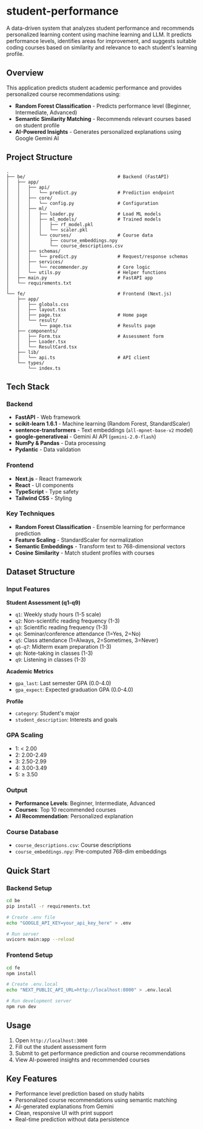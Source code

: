 # student-performance

A data-driven system that analyzes student performance and recommends personalized learning content using machine learning and LLM. It predicts performance levels, identifies areas for improvement, and suggests suitable coding courses based on similarity and relevance to each student's learning profile.

## Overview

This application predicts student academic performance and provides personalized course recommendations using:
- **Random Forest Classification** - Predicts performance level (Beginner, Intermediate, Advanced)
- **Semantic Similarity Matching** - Recommends relevant courses based on student profile
- **AI-Powered Insights** - Generates personalized explanations using Google Gemini AI

## Project Structure

```
.
├── be/                                  # Backend (FastAPI)
│   ├── app/
│   │   ├── api/
│   │   │   └── predict.py               # Prediction endpoint
│   │   ├── core/
│   │   │   └── config.py                # Configuration
│   │   ├── ml/
│   │   │   ├── loader.py                # Load ML models
│   │   │   ├── ml_models/               # Trained models
│   │   │   │   ├── rf_model.pkl
│   │   │   │   └── scaler.pkl
│   │   │   └── courses/                 # Course data
│   │   │       ├── course_embeddings.npy
│   │   │       └── course_descriptions.csv
│   │   ├── schemas/
│   │   │   └── predict.py               # Request/response schemas
│   │   ├── services/
│   │   │   └── recommender.py           # Core logic
│   │   └── utils.py                     # Helper functions
│   ├── main.py                          # FastAPI app
│   └── requirements.txt
│
└── fe/                                  # Frontend (Next.js)
    ├── app/
    │   ├── globals.css
    │   ├── layout.tsx
    │   ├── page.tsx                     # Home page
    │   └── result/
    │       └── page.tsx                 # Results page
    ├── components/
    │   ├── Form.tsx                     # Assessment form
    │   ├── Loader.tsx
    │   └── ResultCard.tsx
    ├── lib/
    │   └── api.ts                       # API client
    └── types/
        └── index.ts
```

## Tech Stack

### Backend
- **FastAPI** - Web framework
- **scikit-learn 1.6.1** - Machine learning (Random Forest, StandardScaler)
- **sentence-transformers** - Text embeddings (`all-mpnet-base-v2` model)
- **google-generativeai** - Gemini AI API (`gemini-2.0-flash`)
- **NumPy & Pandas** - Data processing
- **Pydantic** - Data validation

### Frontend
- **Next.js** - React framework
- **React** - UI components
- **TypeScript** - Type safety
- **Tailwind CSS** - Styling

### Key Techniques
- **Random Forest Classification** - Ensemble learning for performance prediction
- **Feature Scaling** - StandardScaler for normalization
- **Semantic Embeddings** - Transform text to 768-dimensional vectors
- **Cosine Similarity** - Match student profiles with courses

## Dataset Structure

### Input Features

**Student Assessment (q1-q9)**
- `q1`: Weekly study hours (1-5 scale)
- `q2`: Non-scientific reading frequency (1-3)
- `q3`: Scientific reading frequency (1-3)
- `q4`: Seminar/conference attendance (1=Yes, 2=No)
- `q5`: Class attendance (1=Always, 2=Sometimes, 3=Never)
- `q6-q7`: Midterm exam preparation (1-3)
- `q8`: Note-taking in classes (1-3)
- `q9`: Listening in classes (1-3)

**Academic Metrics**
- `gpa_last`: Last semester GPA (0.0-4.0)
- `gpa_expect`: Expected graduation GPA (0.0-4.0)

**Profile**
- `category`: Student's major
- `student_description`: Interests and goals

### GPA Scaling
- 1: < 2.00
- 2: 2.00-2.49
- 3: 2.50-2.99
- 4: 3.00-3.49
- 5: ≥ 3.50

### Output
- **Performance Levels**: Beginner, Intermediate, Advanced
- **Courses**: Top 10 recommended courses
- **AI Recommendation**: Personalized explanation

### Course Database
- `course_descriptions.csv`: Course descriptions
- `course_embeddings.npy`: Pre-computed 768-dim embeddings

## Quick Start

### Backend Setup
```bash
cd be
pip install -r requirements.txt

# Create .env file
echo "GOOGLE_API_KEY=your_api_key_here" > .env

# Run server
uvicorn main:app --reload
```

### Frontend Setup
```bash
cd fe
npm install

# Create .env.local
echo "NEXT_PUBLIC_API_URL=http://localhost:8000" > .env.local

# Run development server
npm run dev
```

## Usage

1. Open `http://localhost:3000`
2. Fill out the student assessment form
3. Submit to get performance prediction and course recommendations
4. View AI-powered insights and recommended courses

## Key Features

- Performance level prediction based on study habits
- Personalized course recommendations using semantic matching
- AI-generated explanations from Gemini
- Clean, responsive UI with print support
- Real-time prediction without data persistence
